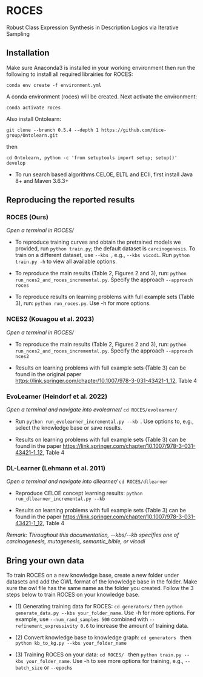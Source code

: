 # ROCES
Robust Class Expression Synthesis in Description Logics via Iterative Sampling


## Installation

Make sure Anaconda3 is installed in your working environment then run the following to install all required librairies for ROCES:
```
conda env create -f environment.yml
```

A conda environment (roces) will be created. Next activate the environment:

```
conda activate roces
```

Also install Ontolearn: 

``` 
git clone --branch 0.5.4 --depth 1 https://github.com/dice-group/Ontolearn.git
```
then

``` 
cd Ontolearn, python -c 'from setuptools import setup; setup()' develop
```

- To run search based algorithms CELOE, ELTL and ECII, first install Java 8+ and Maven 3.6.3+

## Reproducing the reported results

### ROCES (Ours)


*Open a terminal in ROCES/*


- To reproduce training curves and obtain the pretrained models we provided, run ``` python train.py ```; the default dataset is ` carcinogenesis `. To train on a different dataset, use ```--kbs ```, e.g., `--kbs vicodi`. Run `python train.py -h` to view all available options.

- To reproduce the main results (Table 2, Figures 2 and 3), run: ``` python run_nces2_and_roces_incremental.py ```. Specify the approach `--approach roces`

- To reproduce results on learning problems with full example sets (Table 3), run: ``` python run_roces.py ```. Use -h for more options.


### NCES2 (Kouagou et al. 2023)

*Open a terminal in ROCES/*
- To reproduce the main results (Table 2, Figures 2 and 3), run: ``` python run_nces2_and_roces_incremental.py ```. Specify the approach `--approach nces2`

- Results on learning problems with full example sets (Table 3) can be found in the original paper https://link.springer.com/chapter/10.1007/978-3-031-43421-1_12, Table 4


### EvoLearner (Heindorf et al. 2022)

*Open a terminal and navigate into evolearner/* ``` cd ROCES/evolearner/ ```

- Run `python run_evolearner_incremental.py --kb `. Use options to, e.g., select the knowledge base or save results.

- Results on learning problems with full example sets (Table 3) can be found in the paper https://link.springer.com/chapter/10.1007/978-3-031-43421-1_12, Table 4


### DL-Learner (Lehmann et al. 2011)

*Open a terminal and navigate into dllearner/* ``` cd ROCES/dllearner ```

- Reproduce CELOE concept learning results: ``` python run_dllearner_incremental.py --kb ```

- Results on learning problems with full example sets (Table 3) can be found in the paper https://link.springer.com/chapter/10.1007/978-3-031-43421-1_12, Table 4


*Remark: Throughout this documentation, --kbs/--kb specifies one of carcinogenesis, mutagenesis, semantic_bible, or vicodi*

## Bring your own data

To train ROCES on a new knowledge base, create a new folder under datasets and add the OWL format of the knowledge base in the folder. Make sure the owl file has the same name as the folder you created. Follow the 3 steps below to train ROCES on your knowledge base.

- (1) Generating training data for ROCES: `cd generators/` then ` python generate_data.py --kbs your_folder_name `. Use -h for more options. For example, use `--num_rand_samples 500` combined with `--refinement_expressivity 0.6` to increase the amount of training data.

- (2) Convert knowledge base to knowledge graph: ```cd generators ``` then ``` python kb_to_kg.py --kbs your_folder_name ```

- (3) Training ROCES on your data: `cd ROCES/ ` then ` python train.py --kbs your_folder_name `. Use -h to see more options for training, e.g., `--batch_size` or `--epochs`

